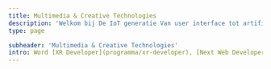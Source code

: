 ```yaml
---
title: Multimedia & Creative Technologies
description: 'Welkom bij De IoT generatie Van user interface tot artificial intelligence. Als cutting-edge MCT-student wil jij het internet van morgen ontwikkelen.'
type: page

subheader: 'Multimedia & Creative Technologies'
intro: Word [XR Developer](programma/xr-developer), [Next Web Developer](programma/next-web-developer), [AI Engineer](programme/bachelor-creative-tech-ai/) of [IoT Engineer](programma/iot-engineer).
---
```

